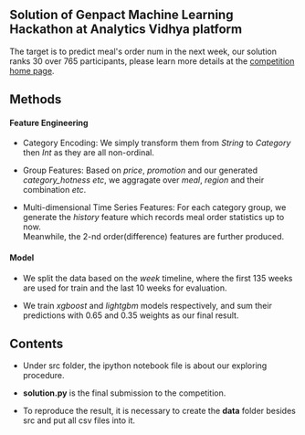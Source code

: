 ## Solution of Genpact Machine Learning Hackathon at Analytics Vidhya platform

The target is to predict meal's order num in the next week, our solution ranks 30 over 765 participants, please learn more details at the [competition home page](https://datahack.analyticsvidhya.com/contest/genpact-machine-learning-hackathon/). 

## Methods

#### Feature Engineering

* Category Encoding: We simply transform them from *String* to *Category* then *Int* as they are all non-ordinal.

* Group Features: Based on *price*, *promotion* and our generated *category_hotness* *etc*, we aggragate over *meal*, *region* and their combination *etc*.

* Multi-dimensional Time Series Features: For each category group, we generate the *history* feature which records meal order statistics up to now.<br>
Meanwhile, the 2-nd order(difference) features are further produced.

#### Model

* We split the data based on the *week* timeline, where the first 135 weeks are used for train and the last 10 weeks for evaluation.

* We train *xgboost* and *lightgbm* models respectively, and sum their predictions with 0.65 and 0.35 weights as our final result.

## Contents

* Under src folder, the ipython notebook file is about our exploring procedure.

* **solution.py** is the final submission to the competition.

* To reproduce the result, it is necessary to create the **data** folder besides src and put all csv files into it.